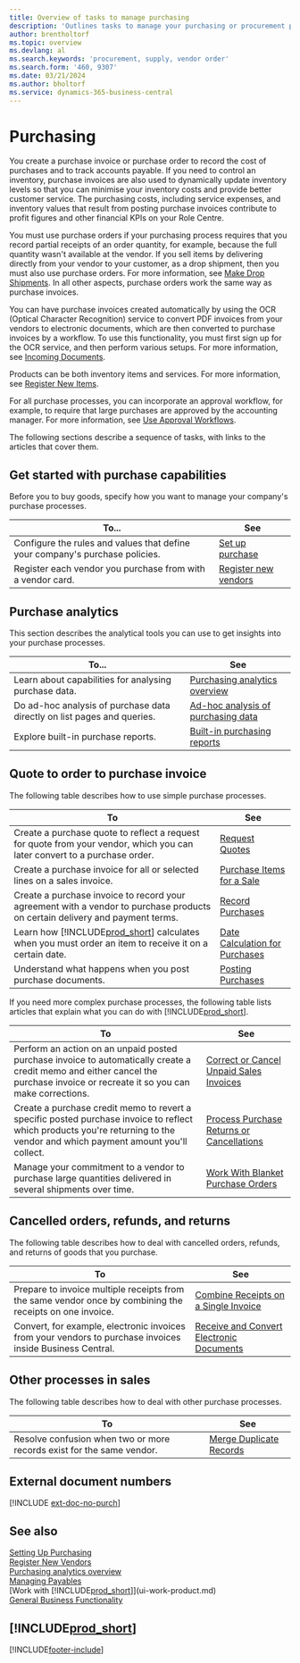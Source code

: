 ```yaml
---
title: Overview of tasks to manage purchasing
description: 'Outlines tasks to manage your purchasing or procurement processes, including how purchase invoices and purchase orders work.'
author: brentholtorf
ms.topic: overview
ms.devlang: al
ms.search.keywords: 'procurement, supply, vendor order'
ms.search.form: '460, 9307'
ms.date: 03/21/2024
ms.author: bholtorf
ms.service: dynamics-365-business-central
---
```

# Purchasing

You create a purchase invoice or purchase order to record the cost of purchases and to track accounts payable. If you need to control an inventory, purchase invoices are also used to dynamically update inventory levels so that you can minimise your inventory costs and provide better customer service. The purchasing costs, including service expenses, and inventory values that result from posting purchase invoices contribute to profit figures and other financial KPIs on your Role Centre.

You must use purchase orders if your purchasing process requires that you record partial receipts of an order quantity, for example, because the full quantity wasn't available at the vendor. If you sell items by delivering directly from your vendor to your customer, as a drop shipment, then you must also use purchase orders. For more information, see [Make Drop Shipments](sales-how-drop-shipment.md). In all other aspects, purchase orders work the same way as purchase invoices.

You can have purchase invoices created automatically by using the OCR (Optical Character Recognition) service to convert PDF invoices from your vendors to electronic documents, which are then converted to purchase invoices by a workflow. To use this functionality, you must first sign up for the OCR service, and then perform various setups. For more information, see [Incoming Documents](across-income-documents.md).

Products can be both inventory items and services. For more information, see [Register New Items](inventory-how-register-new-items.md).

For all purchase processes, you can incorporate an approval workflow, for example, to require that large purchases are approved by the accounting manager. For more information, see [Use Approval Workflows](across-how-use-approval-workflows.md).

The following sections describe a sequence of tasks, with links to the articles that cover them.

## Get started with purchase capabilities

Before you to buy goods, specify how you want to manage your company's purchase processes.

|To...| See |
|---|---|
| Configure the rules and values that define your company's purchase policies. | [Set up purchase](purchasing-setup-purchasing.md) |
| Register each vendor you purchase from with a vendor card. | [Register new vendors](purchasing-how-register-new-vendors.md) |

## Purchase analytics

This section describes the analytical tools you can use to get insights into your purchase processes.

| To... | See |
| --- | --- |
| Learn about capabilities for analysing purchase data. | [Purchasing analytics overview](purchasing-analytics-overview.md) |
| Do ad-hoc analysis of purchase data directly on list pages and queries. | [Ad-hoc analysis of purchasing data](ad-hoc-analysis-purchasing.md) |
| Explore built-in purchase reports. | [Built-in purchasing reports](purchase-reports.md) |

## Quote to order to purchase invoice

The following table describes how to use simple purchase processes.

| To | See |
| --- | --- |
|Create a purchase quote to reflect a request for quote from your vendor, which you can later convert to a purchase order.|[Request Quotes](purchasing-how-request-quotes.md)|
| Create a purchase invoice for all or selected lines on a sales invoice. |[Purchase Items for a Sale](purchasing-how-purchase-products-sale.md) |
| Create a purchase invoice to record your agreement with a vendor to purchase products on certain delivery and payment terms. |[Record Purchases](purchasing-how-record-purchases.md) |
| Learn how [!INCLUDE[prod_short](includes/prod_short.md)] calculates when you must order an item to receive it on a certain date.|[Date Calculation for Purchases](purchasing-date-calculation-for-purchases.md)|
|Understand what happens when you post purchase documents.|[Posting Purchases](ui-post-purchases.md)|

If you need more complex purchase processes, the following table lists articles that explain what you can do with [!INCLUDE[prod_short](includes/prod_short.md)].

| To | See |
| --- | --- |
| Perform an action on an unpaid posted purchase invoice to automatically create a credit memo and either cancel the purchase invoice or recreate it so you can make corrections. |[Correct or Cancel Unpaid Sales Invoices](purchasing-how-correct-cancel-unpaid-purchase-invoices.md) |
| Create a purchase credit memo to revert a specific posted purchase invoice to reflect which products you're returning to the vendor and which payment amount you'll collect. |[Process Purchase Returns or Cancellations](purchasing-how-process-purchase-returns-cancellations.md) |
|Manage your commitment to a vendor to purchase large quantities delivered in several shipments over time.|[Work With Blanket Purchase Orders](sales-how-to-create-blanket-sales-orders.md)|


## Cancelled orders, refunds, and returns

The following table describes how to deal with cancelled orders, refunds, and returns of goods that you purchase.

| To | See |
| --- | --- |
|Prepare to invoice multiple receipts from the same vendor once by combining the receipts on one invoice.|[Combine Receipts on a Single Invoice](purchasing-how-to-combine-receipts.md)|
|Convert, for example, electronic invoices from your vendors to purchase invoices inside Business Central.|[Receive and Convert Electronic Documents](purchasing-how-to-receive-and-convert-electronic-documents.md)|


## Other processes in sales

The following table describes how to deal with other purchase processes.

| To | See |
| --- | --- |
|Resolve confusion when two or more records exist for the same vendor.|[Merge Duplicate Records](sales-how-merge-duplicate-records.md)|


## External document numbers

[!INCLUDE [ext-doc-no-purch](includes/ext-doc-no-purch.md)]

## See also 

[Setting Up Purchasing](purchasing-setup-purchasing.md)  
[Register New Vendors](purchasing-how-register-new-vendors.md)  
[Purchasing analytics overview](purchasing-analytics-overview.md)   
[Managing Payables](payables-manage-payables.md)  
[Work with [!INCLUDE[prod_short](includes/prod_short.md)]](ui-work-product.md)  
[General Business Functionality](ui-across-business-areas.md)

## [!INCLUDE[prod_short](includes/free_trial_md.md)]  


[!INCLUDE[footer-include](includes/footer-banner.md)]
